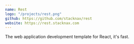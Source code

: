 ```yaml
---
name: Rest
logo: "/projects/rest.png"
github: https://github.com/stacknax/rest
website: https://rest.stacknax.com
---
```


The web application development template for React, it's fast.
